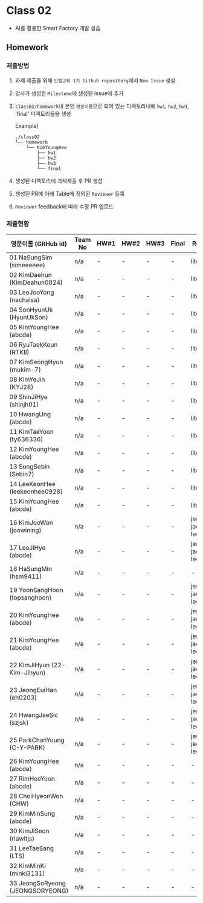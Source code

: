 # Class 02

* AI를 활용한 Smart Factory 개발 실습

## Homework

### 제출방법

1. 과제 제출을 위해 `인텔교육 1기 Github repository`에서 `New Issue` 생성

2. 강사가 생성한 `Milestone`에 생성된 Issue에 추가 

3. `class02/homework`내 본인 `영문이름`으로 되어 있는 디렉토리내에 `hw1`, `hw2`, `hw3`, 'final' 디렉토리들을 생성

    Example)
    ```
    ./class02
    └── homework
        └── KimYoungHee
            ├── hw1
            ├── hw2
            ├── hw3
            └── final
    ```

4. 생성된 디렉토리에 과제제출 후 PR 생성

5. 생성된 PR에 아래 Table에 정의된 `Reviewer` 등록

6. `Reviewer` feedback에 따라 수정 PR 업로드

### 제출현황

| 영문이름 (GitHub id)           | Team No | HW#1 | HW#2 | HW#3 | Final | Reviewer |
|-------------------------------|---------|------|------|------|-------|----------|
| 01 NaSungSim (simeeeeee) | n/a | - | - | - | - | litcoder |
| 02 KimDaehun (KimDeahun0824) | n/a | - | - | - | - | litcoder |
| 03 LeeJooYong (nachalsa) | n/a | - | - | - | - | litcoder |
| 04 SonHyunUk (HyunUkSon) | n/a | - | - | - | - | litcoder |
| 05 KimYoungHee (abcde) | n/a | - | - | - | - | litcoder |
| 06 RyuTaekKeun (RTKII) | n/a | - | - | - | - | litcoder |
| 07 KimSeongHyun (mukim-7) | n/a | - | - | - | - | litcoder |
| 08 KimYeJin (KYJ28) | n/a | - | - | - | - | litcoder |
| 09 ShinJiHye (shinjh01) | n/a | - | - | - | - | litcoder |
| 10 HwangUng (abcde) | n/a | - | - | - | - | litcoder |
| 11 KimTaeYoon (ty636336) | n/a | - | - | - | - | litcoder |
| 12 KimYoungHee (abcde) | n/a | - | - | - | - | litcoder |
| 13 SungSebin (Sebin7) | n/a | - | - | - | - | litcoder |
| 14 LeeKeonHee (leekeonhee0928) | n/a | - | - | - | - | litcoder |
| 15 KimYoungHee (abcde) | n/a | - | - | - | - | litcoder |
| 16 KimJooWon (joowining) | n/a | - | - | - | - | jerry-jaeseong-lee |
| 17 LeeJiHye (abcde) | n/a | - | - | - | - | jerry-jaeseong-lee |
| 18 HaSungMin (hsm9411) | n/a | - | - | - | - | - | mokiya |
| 19 YoonSangHoon (topsanghoon) | n/a | - | - | - | - | jerry-jaeseong-lee |
| 20 KimYoungHee (abcde) | n/a | - | - | - | - | jerry-jaeseong-lee |
| 21 KimYoungHee (abcde) | n/a | - | - | - | - | jerry-jaeseong-lee |
| 22 KimJiHyun (22-Kim-Jihyun) | n/a | - | - | - | - | jerry-jaeseong-lee |
| 23 JeongEuiHan (eh0203) | n/a | - | - | - | - | jerry-jaeseong-lee |
| 24 HwangJaeSic (szjsk) | n/a | - | - | - | - | jerry-jaeseong-lee |
| 25 ParkChanYoung (C-Y-PARK) | n/a | - | - | - | - | jerry-jaeseong-lee |
| 26 KimYoungHee (abcde) | n/a | - | - | - | - | - | mokiya |
| 27 RimHeeYeon (abcde) | n/a | - | - | - | - | - | mokiya |
| 28 ChoiHyeonWon  (CHW) | n/a | - | - | - | - | - | mokiya |
| 29 KimMinSung (abcde) | n/a | - | - | - | - | - | mokiya |
| 30 KimJiSeon (rlawltjs) | n/a | - | - | - | - | - | mokiya |
| 31 LeeTaeSang (LTS) | n/a | - | - | - | - | - | mokiya |
| 32 KimMinKi (minki3131) | n/a | - | - | - | - | - | mokiya |
| 33 JeongSoRyeong (JEONGSORYEONG) | n/a | - | - | - | - | - | mokiya |
